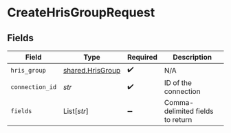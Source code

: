 # CreateHrisGroupRequest


## Fields

| Field                                                | Type                                                 | Required                                             | Description                                          |
| ---------------------------------------------------- | ---------------------------------------------------- | ---------------------------------------------------- | ---------------------------------------------------- |
| `hris_group`                                         | [shared.HrisGroup](../../models/shared/hrisgroup.md) | :heavy_check_mark:                                   | N/A                                                  |
| `connection_id`                                      | *str*                                                | :heavy_check_mark:                                   | ID of the connection                                 |
| `fields`                                             | List[*str*]                                          | :heavy_minus_sign:                                   | Comma-delimited fields to return                     |
